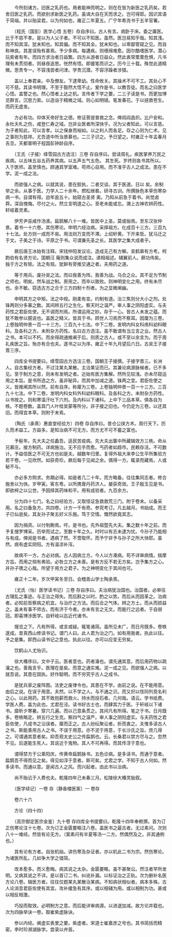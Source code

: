 <!-- { "loadSidebar": true } -->
　　今所刻诸方。旧医之乳药也。用者能神而明之。则在在皆为新医之乳药矣。若舍旧医之乳药。而欲别求新医之乳药。虽谒大自在天而求之。岂可得耶。因识其语于简端。并以贻梁君。以为何如也，雍正二年夏五。广宁年希尧书于五羊官署。

　　〔程氏（国彭）医学心悟 五卷〕存自序曰。古人有言。病卧于床。委之庸医。比于不慈不孝。是以为人父子者。不可以不知医。虽然。医岂易知乎哉。知其浅。而不知其深。犹未知也。知其偏。而不知其全。犹未知也。以卑鄙管窥之见。而自称神良。其差误殆有甚焉。予少多病。每遘疾。则缠绵难愈。因尔酷嗜医学。潜心玩索者有年。而四方求治者日益繁。四方从游者日益众。然此衷常栗栗危惧，凡书理有未贯彻者。则昼夜追思。恍然有悟。即援笔而识之。历今三十载。殊觉此道精微。思贵专一。不容浅尝者问津。学贵沉潜。不容浮躁者涉猎。

　　盖以上奉君亲。中及僚友。下逮卑幼。性命攸关。其操术不可不工。其处心不可不慈。其读书明理。不至于豁然大悟不止。爰作是书，以教吾徒。而名之曰医学心悟。盖警之也。然心悟者上达之机。言传者下学之要。二三子读是书。而更加博览群言。沉思力索。以造诣于精微之域。则心如明镜。笔发春花。于以拯救苍生。而药无虚发。

　　方必有功。仰体天帝好生之德。修证菩提普救之念。俾闾阎昌炽。比户安和。永杜夭札之伤，咸登仁寿之域。岂非业医者所深快乎。况为父者知此。可以言慈。为子者知此，可以言孝。以之保身而裕如。以之利人而各足。存之心则为仁术。见之事则为慈祥。尤吾道中所当景慕也。二三子识之。予日望之。时雍正十年孟春月吉旦。天都普明子程国彭钟龄自序。

　　〔王氏（子接）绛雪园古方选注〕三卷 存自序曰。尝读周礼。疾医掌养万民之疾病。以五味五谷五药养其病。以五声五气五色。 其生死。岁终则各书其所以。入于医师。盖至慎也。顾通其学室难。苟师心自用。而不准乎古人之成法。患在不学。泥一成之法。

　　而欲强人之病。以就其说，患在胶执，二者交谈。其于医道。日以 矣。余制举之余。从事于医。力学人二十余年。燃松继晷。研寻古训。所撰脉色本草伤寒杂病一书。自谓有得。迨年逾五十。始窥古圣贤 奥。乃知从前急于着书。尚觉卤莽。深自愧悔。尽付之火。然立言明道之心。至老未能或忘。溯上古神农辨药性。轩岐着灵素。

　　伊芳尹巫咸作汤液。扁鹊解八十一难。皆医中上圣。莫或俪焉。至东汉张仲景。着书一十六卷。其伤寒论。申明六经治病。采择祖方。化成百十三方。三百九十七法。处方则一成而不易。用法则万变而不滞。上绍轩黄。下开来哲。犹马迁之于文。子美之于诗。平原之于书。可谓兼先圣之长。其医学之集大成者乎。

　　厥后唐王冰始有注释。宋钱仲阳发议论。造成无己有方解。吴鹤皋有方考。柯韵伯有名贤方论。国朝汪 庵则集众说而成注。递相祖述。辅翼前人。厥功伟矣。独于方之有矩。法之有规。犹鲜有旁推交通之者。夫用药之道。

　　等于用兵。废孙吴之法。而曰我善为阵。我善为战。乌合之众。其不足为节制之师也。明矣。然车战之制。房用之。而卒以致败。则神明变化之用。终有未尽也。余不敏。窃选古方之合于三方四制十剂者。为之显微阐幽。

　　申明其方之中矩。法之中规。刚柔有变。约制有道。治三焦则分大小之剂。处铢两则分多寡之数。其间辨五行之生化。察天时之温严。审人事之阴阳虚实。与夫药性之君臣佐使。无不调而剂焉。所谓运用之妙。存于一心。皆古人未发之蕴。而犹不敢参以臆说也。盖医之精义。皆具于书。顾世人习焉而不察耳。因厘为三卷。上卷独明仲景一百一十三方。三百九十七法。中下二卷。发明内科女科疡科幼科眼科。及各科之方。未附杂方药性。名曰古方选注。虽不敢谓有当立言之业。然古人之书。本可以不朽。而余得疏通推阐于后。则质之古人。或不至以余言为。而于周礼疾医之旨。殆亦有合也夫。遂书之以为序。雍正十年九月望后六日。古吴王子接晋三序。

　　四库全书提要曰。绛雪园古方选注三卷。国朝王子接撰。子接字晋三。长洲人。自古集经方者。不过注某丸某散。主治某证而已。其兼论病源脉候者。已不多见。至于制方之意，则未有发明之者。近始有医方集解。然所见较浅。亦未尽窥运用之本旨。是书所选之方。虽非秘异。而其中加减之道。铢两之宜。君臣佐使之义。皆推阐其所以然。前有自序。称厘为三卷。上卷独明仲景一百一十三方。三百九十七法。中下二卷。发明内科女科外科幼科眼科。及各科之方。未附杂方药性。以书按之。则和寒温汗吐下六剂。及内科以下诸科。上中下三品本草。俱各自为帙。不题卷数。盖其门人叶桂吴蒙等所分。非子接之旧也。今仍定为三卷。以还其旧。而得宜本草。则附于末焉。

　　〔陶氏（承熹）惠直堂经验方〕四卷 存自序曰。昔仓公挟方术。周行天下。历久而术益工。方益多。是知治病不可无方。而方尤不可不蓄之富也。

　　予髫年。先大夫之任蠡吾。适民苦疫病。先大夫出箧中所藏辑效方三帙。命从兄慕庄。接方制药。详病施治。无不应手而愈。丐药者如趋市。民赖存活。不可数计。予益信医之不可无方也如是夫。越数年归里。复得外祖大来李公生平所集验方若干卷。一见欣然。如获奇珍。厥后每于见闻之余。偶得一方。辄录而藏焉。人或秘不与。

　　亦必多方购求。务期必得。如是者几二十年。而方略备。往往集同志者。修合施舍以为快。岁甲寅。客东粤。以所携膏丹药济人。屡获奇效。王子殷玉见是书。即欲梓之以公世。予因择其药味和平。用有成验者。九百余方。

　　分为四十七门。名之曰经验方。又取怪证急救救荒三门。附于卷末。以备采用。名之曰备急方。共四卷。计方一千有奇。参究考订。凡五越月。书始成。而王子已仙逝矣。其友孙子聚五好义乐施。笃于交情。慨然欲竟其志。

　　因为捐资。以付剞劂焉。吁。是书也。先外祖暨先大夫。集之数十年之前。而予复搜罗博采。历举而试之。至数十年之久。时时以有志未逮为忧。今孙子乃能相与有成。俾阅是书者。遇病了然。不啻取怀。而予宁非予与孙子之所大快耶。虽然。病有虚实阴阳。方有温凉补泻。

　　故病不一方。方必对病。古人因病立方。今人以方凑病。苟不详审病情。揣摩方旨。而用之倘有弗验。必咎立方之未善。是有方反不若无方矣。岂予集方之心。并孙子镌之心哉。所望于用方之君子。为之神明变化于其间也可。

　　雍正十二年。岁次甲寅冬至日。会稽青山学士陶承熹。

　　〔尤氏（怡）医学读书记〕三卷 存自序曰。夫治病犹治国也。治国者。必审往古理乱之事迹。与正治之得失。而后斟之以时。酌之以势。而后从而因革之。治病者。必知前哲察病之机宜。与治疗之方法。而后合之气体。辨之方土。而从而损益之。盖未有事不师古。而有济于今者。亦未有言之无文。而能行之远者。于自弱冠。即喜博涉医学。自轩岐以迄近代诸书。

　　搜览之下。凡有所得。或言或疑。辄笔诸简。虽所见未广。而日月既多。卷帙遂成。昔真西山修读书记。谓门人曰。此人君为治之门。如有用我者。执此以往。予之是集。即西山读书记之意也。执此以往。亦可以应变无穷矣。

　　饮鹤山人尤怡识。

　　徐大椿序曰。文中子云。医者意也。药者瀹也。谓先通其意。而后用药物以疏瀹之也。善哉言乎。医理在是矣。而意之通实难。泥一成之见。而欲强人之病。以就吾说。其患在固执。好作聪明。而不穷究乎古人之成书。

　　是犹兵家之废阵图。法吏之废律令也。其患在不学。由前之说。在不能用意。由后之说。在误于用意。夫然。以不学之人。与不通之识。而又炽以忮同列竞名利之心。以此用药。其不致抱薪而救火。持水而投石者。几何哉。语云。学书纸费。学医人费。盖为此也。尤君在泾。读书好古士也，而肆其力于医。于轩岐以下诸书。靡昕夕寒暑。穿穴几遍。而以己意条贯之。其间凡有所得。笔之于书。日月既多。卷帙略定。辨五行之生克。察四气之温严。审人事之阴阳虚实。与夫药性之君臣佐使，凡成书之沿误者。厘而正之。古人纷纭聚讼者。折而衷之。夫惟多读古人之书。斯能善用古人之书。不误于用意。亦不泥于用意，于长沙氏之旨。庶几得之。可谓通其意者矣。抑吾观太史公之传扁鹊也。云。长桑君以禁方尽与之。忽然不见。后遂能生死人。其说近于鬼物。其人不可再得。而其传淳于意也。

　　谓得禁方于公乘阳庆。传黄帝扁鹊脉书。五色诊病。是多读书。而通于意者。扁鹊吾不得而见之矣。得见如淳于意者。斯可矣。尤君之学。不知于古人何如。然多读书。而通以意。是闻古人之风。而兴起者。由此书以治病。

　　尚不贻讥于人费也夫。乾隆四年己未春三月。松陵徐大椿灵胎叙。

　　〔医学续记〕一卷 存〔静香楼医案〕一 卷存

　　卷六十六

　　方论（四十四）

　　〔高宗御定医宗金鉴〕九十卷 存四库全书提要曰。乾隆十四年奉敕撰。首为订正伤寒论注十七卷。次为订正金匮要略注八卷。盖医书之最古者。无过素问。次则八十一难经。然皆有论无方。（案素问有半夏等汤一二方。然偶然及之。非其通例也。）

　　其有论有方者。自张机始。讲伤寒及杂证者。亦以机此二书为宗。然伤寒论。为诸医所乱。几如争大学之错简。

　　改本愈多。而义愈晦。病其说之太杂。金匮要略。虽不甚聚讼。然注者罕所发明。又病其说之不详。是以首订二书。纠讹补漏。以标证治之正轨。次为删补名医方论八卷。辑医方者。往往仅题某丸某散治某病。不知病状相似者。病本多殊。古人论消息君臣佐使有其宜。攻补缓急有其序。或以相辅为用。或以相制为功。甚或以相反相激。

　　巧投而取效。必明制方之意。而后能详审病源。以进退加减。故方论并载也。次为四脉举诀一卷。取崔紫虚脉诀。

　　参以内经。阐虚实表里之要。紫虚者。宋道士崔嘉彦之号也。其书简括而精密。李时珍濒湖脉学。尝录以弁首。

